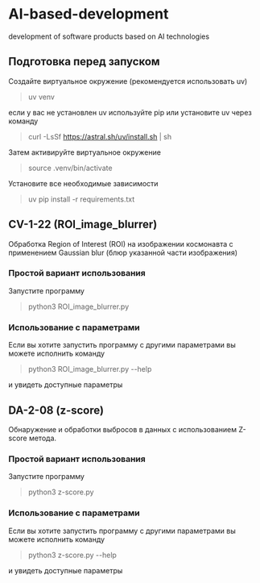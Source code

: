 # AI-based-development
development of software products based on AI technologies


## Подготовка перед запуском

Создайте виртуальное окружение (рекомендуется использовать uv) 

>uv venv  

если у вас не установлен uv используйте pip или установите uv через команду

>curl -LsSf https://astral.sh/uv/install.sh | sh

Затем активируйте виртуальное окружение  
>source .venv/bin/activate

Установите все необходимые зависимости  
>uv pip install -r requirements.txt


## CV-1-22  (ROI_image_blurrer)

Обработка Region of Interest (ROI) на изображении космонавта с применением Gaussian blur (блюр указанной части изображения)  


### Простой вариант использования  

Запустите программу  
>python3 ROI_image_blurrer.py

### Использование с параметрами

Если вы хотите запустить программу с другими параметрами вы можете исполнить команду 
 
>python3 ROI_image_blurrer.py --help

и увидеть доступные параметры



## DA-2-08 (z-score)

Обнаружение и обработки выбросов в данных с использованием Z-score метода.


### Простой вариант использования  

Запустите программу  
>python3 z-score.py

### Использование с параметрами

Если вы хотите запустить программу с другими параметрами вы можете исполнить команду 
 
>python3 z-score.py --help

и увидеть доступные параметры